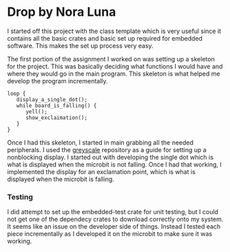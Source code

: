 # Drop by Nora Luna

I started off this project with the class template which is very useful since it contains all the basic crates and basic set up required for embedded software. This makes the set up process very easy. 

The first portion of the assignment I worked on was setting up a skeleton for the project. This was basically deciding what functions I would have and where they would go in the main program. This skeleton is what helped me develop the program incrementally.
```
loop {
   display_a_single_dot();
   while board_is_falling() {
      yell();
      show_exclaimation();
   }
}
```

Once I had this skeleton, I started in main grabbing all the needed peripherals. I used the [greyscale](https://github.com/pdx-cs-rust-embedded/mb2-grayscale/blob/main/src/main.rs) repository as a guide for setting up a nonblocking display. I started out with developing the single dot which is what is displayed when the microbit is not falling. Once I had that working, I implemented the display for an exclamation point, which is what is displayed when the microbit is falling.



### Testing
I did attempt to set up the embedded-test crate for unit testing, but I could not get one of the dependecy crates to download correctly onto my system. It seems like an issue on the developer side of things. Instead I tested each piece incrementally as I developed it on the microbit to make sure it was working. 
